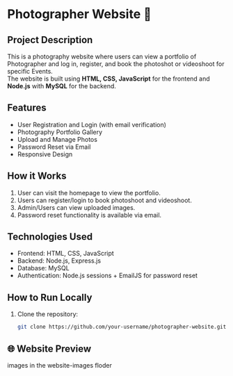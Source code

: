 # Photographer Website 📸

## Project Description
This is a photography website where users can view a portfolio of Photographer and   log in, register, and book the photoshot or videoshoot for specific Events.  
The website is built using **HTML, CSS, JavaScript** for the frontend and **Node.js** with **MySQL** for the backend.

## Features
- User Registration and Login (with email verification)
- Photography Portfolio Gallery
- Upload and Manage Photos
- Password Reset via Email
- Responsive Design

## How it Works
1. User can visit the homepage to view the portfolio.
2. Users can register/login to book photoshoot and videoshoot.
3. Admin/Users can view uploaded images.
4. Password reset functionality is available via email.

## Technologies Used
- Frontend: HTML, CSS, JavaScript
- Backend: Node.js, Express.js
- Database: MySQL
- Authentication: Node.js sessions + EmailJS for password reset

## How to Run Locally
1. Clone the repository:
   ```bash
   git clone https://github.com/your-username/photographer-website.git

## 🌐 Website Preview
images in the website-images floder




